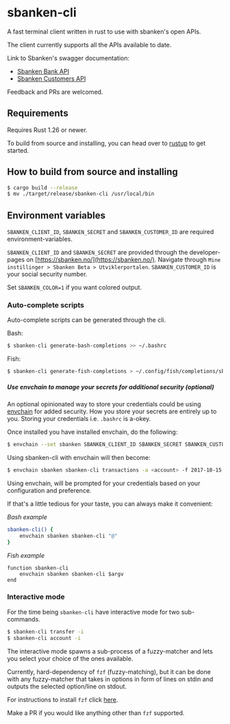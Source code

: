 # sbanken-cli

A fast terminal client written in rust to use with sbanken's open APIs.

The client currently supports all the APIs available to date.

Link to Sbanken's swagger documentation:
- [Sbanken Bank API](https://api.sbanken.no/Bank/swagger/)
- [Sbanken Customers API](https://api.sbanken.no/Customers/swagger/)

Feedback and PRs are welcomed.

## Requirements
Requires Rust 1.26 or newer.

To build from source and installing, you can head over to [rustup](https://rustup.rs/) to get started.

## How to build from source and installing

```bash
$ cargo build --release
$ mv ./target/release/sbanken-cli /usr/local/bin
```

## Environment variables
`SBANKEN_CLIENT_ID`, `SBANKEN_SECRET` and `SBANKEN_CUSTOMER_ID` are required environment-variables.

`SBANKEN_CLIENT_ID` and `SBANKEN_SECRET` are provided through the developer-pages on [https://sbanken.no/](https://sbanken.no/). Navigate through `Mine instillinger > Sbanken Beta > Utviklerportalen`. `SBANKEN_CUSTOMER_ID` is your social security number.

Set `SBANKEN_COLOR=1` if you want colored output.

### Auto-complete scripts

Auto-complete scripts can be generated through the cli.

Bash:
```bash
$ sbanken-cli generate-bash-completions >> ~/.bashrc
```
Fish:
```bash
$ sbanken-cli generate-fish-completions > ~/.config/fish/completions/sbanken-cli.fish
```

##### Use envchain to manage your secrets for additional security (optional)
An optional opinionated way to store your credentials could be using [envchain](https://github.com/sorah/envchain)
for added security. How you store your secrets are entirely up to you. Storing your credentials i.e. `.bashrc` is a-okey.

Once installed you have installed envchain, do the following:

```bash
$ envchain --set sbanken SBANKEN_CLIENT_ID SBANKEN_SECRET SBANKEN_CUSTOMER_ID SBANKEN_COLOR
```
Using sbanken-cli with envchain will then become:
```bash
$ envchain sbanken sbanken-cli transactions -a <account> -f 2017-10-15 -t 2017-10-20 -l 30
```
Using envchain, will be prompted for your credentials based on your configuration and preference.

If that's a little tedious for your taste, you can always make it convenient:

_Bash example_
```bash
sbanken-cli() {
    envchain sbanken sbanken-cli "@"
}
```

_Fish example_
```fish
function sbanken-cli
    envchain sbanken sbanken-cli $argv
end
```

### Interactive mode
For the time being `sbanken-cli` have interactive mode for two sub-commands.

```bash
$ sbanken-cli transfer -i
$ sbanken-cli account -i
```
The interactive mode spawns a sub-process of a fuzzy-matcher and lets you select your choice of the ones available.

Currently, hard-dependency of `fzf` (fuzzy-matching), but it can be done with any fuzzy-matcher that
takes in options in form of lines on stdin and outputs the selected option/line on stdout.

For instructions to install `fzf` click [here](https://github.com/junegunn/fzf).

Make a PR if you would like anything other than `fzf` supported.

